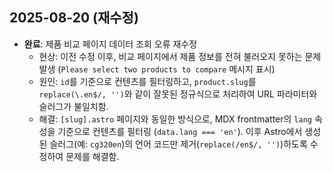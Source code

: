 ## 2025-08-20 (재수정)

- **완료**: 제품 비교 페이지 데이터 조회 오류 재수정
  - 현상: 이전 수정 이후, 비교 페이지에서 제품 정보를 전혀 불러오지 못하는 문제 발생 (`Please select two products to compare` 메시지 표시)
  - 원인: `id`를 기준으로 컨텐츠를 필터링하고, `product.slug`를 `replace(\.en$/, '')`와 같이 잘못된 정규식으로 처리하여 URL 파라미터와 슬러그가 불일치함.
  - 해결: `[slug].astro` 페이지와 동일한 방식으로, MDX frontmatter의 `lang` 속성을 기준으로 컨텐츠를 필터링 (`data.lang === 'en'`). 이후 Astro에서 생성된 슬러그(예: `cg320en`)의 언어 코드만 제거(`replace(/en$/, '')`)하도록 수정하여 문제를 해결함.